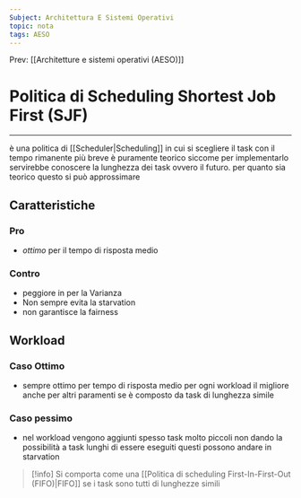 ```yaml
---
Subject: Architettura E Sistemi Operativi
topic: nota
tags: AESO
---
```


Prev: [[Architetture e sistemi operativi (AESO)]]

# Politica di Scheduling Shortest Job First (SJF)
---


è una politica di [[Scheduler|Scheduling]] in cui si scegliere il task con il tempo rimanente più breve è puramente teorico siccome per implementarlo servirebbe conoscere la lunghezza dei task ovvero il futuro. per quanto sia teorico questo si può approssimare

## Caratteristiche



### Pro
- *ottimo* per il tempo di risposta medio

### Contro
- peggiore in per la Varianza
- Non sempre evita la starvation
- non garantisce la fairness

## Workload

### Caso Ottimo

- sempre ottimo per tempo di risposta medio per ogni workload il migliore anche per altri paramenti se è composto da task di lunghezza simile

### Caso pessimo

- nel workload vengono aggiunti spesso task molto piccoli non dando la possibilità a task lunghi di essere eseguiti questi possono andare in starvation


>[!info]
>Si comporta come una [[Politica di scheduling First-In-First-Out (FIFO)|FIFO]]  se i task sono tutti di lunghezze simili

